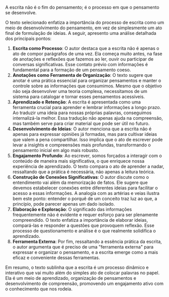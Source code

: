 A escrita não é o fim do pensamento; é o processo em que o pensamento se desenvolve.

O texto selecionado enfatiza a importância do processo de escrita como um meio de desenvolvimento do pensamento, em vez de simplesmente um ato final de formulação de ideias. A seguir, apresento uma análise detalhada dos principais pontos:

1. **Escrita como Processo**: O autor destaca que a escrita não é apenas o ato de compor parágrafos de uma vez. Ela começa muito antes, na fase de anotações e reflexões que fazemos ao ler, ouvir ou participar de conversas significativas. Esse contato prévio com informações é fundamental para a formação de um pensamento coeso.
2. **Anotações como Ferramenta de Organização**: O texto sugere que anotar é uma prática essencial para organizar pensamentos e manter o controle sobre as informações que consumimos. Mesmo que o objetivo não seja desenvolver uma teoria complexa, necessitamos de um sistema para catalogar e tornar esses pensamentos acessíveis.
3. **Aprendizado e Retenção**: A escrita é apresentada como uma ferramenta crucial para aprender e lembrar informações a longo prazo. Ao traduzir uma ideia para nossas próprias palavras, conseguimos internalizá-la melhor. Essa tradução não apenas ajuda na compreensão, mas também serve para criar material que pode ser útil no futuro.
4. **Desenvolvimento de Ideias**: O autor menciona que a escrita não é apenas para expressar opiniões já formadas, mas para cultivar ideias que valem a pena compartilhar. Isso implica que o ato de escrever pode levar a insights e compreensões mais profundas, transformando o pensamento inicial em algo mais robusto.
5. **Engajamento Profundo**: Ao escrever, somos forçados a interagir com o conteúdo de maneira mais significativa, o que enriquece nossa experiência de aprendizado. O texto compara o ato de aprender a nadar, ressaltando que a prática é necessária, não apenas a leitura teórica.
6. **Construção de Conexões Significativas**: O autor discute como o entendimento vai além da memorização de fatos. Ele sugere que devemos estabelecer conexões entre diferentes ideias para facilitar o acesso a essas informações. A analogia com as artérias e veias ilustra bem este ponto: entender o porquê de um conceito traz luz ao que, a princípio, pode parecer apenas um dado isolado.
7. **Elaboração e Exploração**: O significado das informações frequentemente não é evidente e requer esforço para ser plenamente compreendido. O texto enfatiza a importância de elaborar ideias, compará-las e responder a questões que provoquem reflexão. Esse processo de questionamento e análise é o que realmente solidifica o aprendizado.
8. **Ferramenta Externa**: Por fim, ressaltando a essência prática da escrita, o autor argumenta que é preciso de uma "ferramenta externa" para expressar e organizar o pensamento, e a escrita emerge como a mais eficaz e conveniente dessas ferramentas.

Em resumo, o texto sublinha que a escrita é um processo dinâmico e interativo que vai muito além do simples ato de colocar palavras no papel. Ela é um meio de aprendizado, organização de pensamentos e desenvolvimento de compreensão, promovendo um engajamento ativo com o conhecimento que nos rodeia.